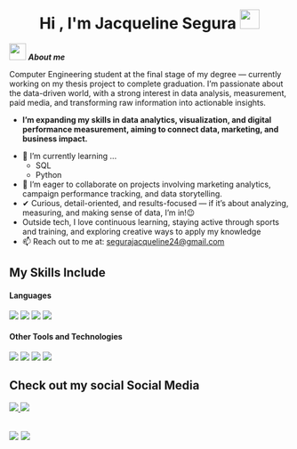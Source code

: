 <h1 align="center">Hi , I'm Jacqueline Segura <img src="https://media.giphy.com/media/hvRJCLFzcasrR4ia7z/giphy.gif" width="35"></h1>


<img src="https://media.giphy.com/media/ObNTw8Uzwy6KQ/giphy.gif" width="30px">&nbsp;***About me***

Computer Engineering student at the final stage of my degree — currently working on my thesis project to complete graduation. I’m passionate about the data-driven world, with a strong interest in data analysis, measurement, paid media, and transforming raw information into actionable insights.
* **I’m expanding my skills in data analytics, visualization, and digital performance measurement, aiming to connect data, marketing, and business impact.**
- 🌱 I’m currently learning ...
  - SQL
  - Python
- 👯 I’m eager to collaborate on projects involving marketing analytics, campaign performance tracking, and data storytelling.
- ✔ Curious, detail-oriented, and results-focused — if it’s about analyzing, measuring, and making sense of data, I’m in!😉<br>
- Outside tech, I love continuous learning, staying active through sports and training, and exploring creative ways to apply my knowledge
- 📫 Reach out to me at: <a href="segurajacqueline24@gmail.com">segurajacqueline24@gmail.com</a>

## My Skills Include

<h4> Languages </h4>
<span> 
  <img src="https://img.shields.io/badge/HTML5-E34F26?style=for-the-badge&logo=html5&logoColor=white">
  <img src="https://img.shields.io/badge/CSS3-1572B6?style=for-the-badge&logo=css3&logoColor=white">
  <img src="https://img.shields.io/badge/JavaScript-F7DF1E?style=for-the-badge&logo=javascript&logoColor=black">
  <img src="https://img.shields.io/badge/python-3670A0?style=for-the-badge&logo=python&logoColor=ffdd54">


<h4> Other Tools and Technologies </h4>
<span>
  <img src="https://img.shields.io/badge/Git-F05032?style=for-the-badge&logo=git&logoColor=white">
  <img src="https://img.shields.io/badge/Xampp-F37623?style=for-the-badge&logo=xampp&logoColor=white">
  <img src="https://img.shields.io/badge/Visual%20Studio%20Code-0078d7.svg?style=for-the-badge&logo=visual-studio-code&logoColor=white">
  <img src="https://img.shields.io/badge/mysql-4479A1.svg?style=for-the-badge&logo=mysql&logoColor=white">

</span>

## Check out my social Social Media

<a href="https://www.instagram.com/jjacquisegura/">
  <img src="https://img.shields.io/badge/Instagram-%23E4405F.svg?style=for-the-badge&logo=Instagram&logoColor=white">
  
<a href="[https://www.instagram.com/jjacquisegura/](https://www.tiktok.com/@jjacquisegura?_t=ZM-8ynNslYergu&_r=1)">
   <img src="https://img.shields.io/badge/TikTok-%23000000.svg?style=for-the-badge&logo=TikTok&logoColor=white">
   


<h2 Github stats:</h2> 

[![](https://github-readme-stats.vercel.app/api?username=jjacquisegura&show_icons=true&theme=tokyonight&hide_border=true&locale=en)](https://github.com/jjacquisegura)
[![](https://github-readme-streak-stats.herokuapp.com/?user=jjacquisegura&theme=material-palenight)](https://github.com/jjacquisegura)
</div>
